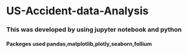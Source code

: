 # US-Accident-data-Analysis
### This was developed by using jupyter notebook and python
#### Packeges used pandas,matplotlib,plotly,seaborn,follium
